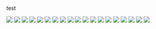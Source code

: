 test

![](https://i.imgur.com/Xy5lNjI.png)
![](https://i.imgur.com/UvCdXvl.png)
![](https://i.imgur.com/gig1J9p.png)
![](https://i.imgur.com/2hMWg4z.png)
![](https://i.imgur.com/rkpuHGy.png)
![](https://i.imgur.com/qOUgnDK.png)
![](https://i.imgur.com/PljBiHm.png)
![](https://i.imgur.com/AkHyfbV.png)
![](https://i.imgur.com/3PIIpm5.png)
![](https://i.imgur.com/UGzGRRM.png)
![](https://i.imgur.com/53lFoq0.png)
![](https://i.imgur.com/wztzZxH.png)
![](https://i.imgur.com/a0GdRTA.png)
![](https://i.imgur.com/prpibXt.png)
![](https://i.imgur.com/scmRsMn.png)
![](https://i.imgur.com/EtIiKyW.png)
![](https://i.imgur.com/fJAcNIH.png)
![](https://i.imgur.com/akaXFTg.png)
![](https://i.imgur.com/ghmwjU0.png)
